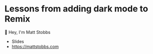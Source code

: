 # Lessons from adding dark mode to Remix

👋 Hey, I'm Matt Stobbs

- Slides 
- https://mattstobbs.com